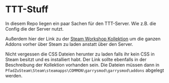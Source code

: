 # TTT-Stuff

In diesem Repo liegen ein paar Sachen für den TTT-Server. Wie z.B. die Config die der Server nutzt.

Außerdem hier der Link zu der [Steam Workshop Kollektion](http://steamcommunity.com/sharedfiles/filedetails/?id=358675199) um die ganzen Addons vorher über Steam zu laden anstatt über den Server.

Nicht vergessen die CSS Dateien herunter zu laden falls ihr kein CSS in Steam besitzt und es installiert habt. Der Link sollte ebenfalls in der Beschreibung der Kollektion vorhanden sein. Die Dateien müssen dann in `PfadZuSteam\Steam\steamapps\COMMON\garrysmod\g­arrysmod\addons` abgelegt werden.
